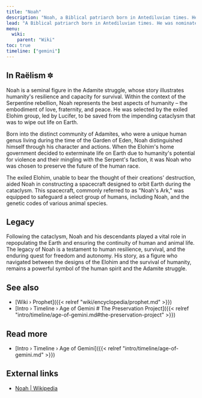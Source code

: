 ```yaml
---
title: "Noah"
description: "Noah, a Biblical patriarch born in Antediluvian times. He was nominated to participate in a gigantic preservation project intended to safeguard life created on Earth from the pending cataclysm."
lead: "A Biblical patriarch born in Antediluvian times. He was nominated to participate in a gigantic preservation project intended to safeguard life created on Earth from the pending cataclysm."
menu:
  wiki:
    parent: "Wiki"
toc: true
timeline: ["gemini"]
---
```


## In Raëlism 🔯

Noah is a seminal figure in the Adamite struggle, whose story illustrates humanity's resilience and capacity for survival. Within the context of the Serpentine rebellion, Noah represents the best aspects of humanity – the embodiment of love, fraternity, and peace. He was selected by the exiled Elohim group, led by Lucifer, to be saved from the impending cataclysm that was to wipe out life on Earth.

Born into the distinct community of Adamites, who were a unique human genus living during the time of the Garden of Eden, Noah distinguished himself through his character and actions. When the Elohim's home government decided to exterminate life on Earth due to humanity's potential for violence and their mingling with the Serpent's faction, it was Noah who was chosen to preserve the future of the human race.

The exiled Elohim, unable to bear the thought of their creations' destruction, aided Noah in constructing a spacecraft designed to orbit Earth during the cataclysm. This spacecraft, commonly referred to as "Noah's Ark," was equipped to safeguard a select group of humans, including Noah, and the genetic codes of various animal species.

## Legacy

Following the cataclysm, Noah and his descendants played a vital role in repopulating the Earth and ensuring the continuity of human and animal life. The legacy of Noah is a testament to human resilience, survival, and the enduring quest for freedom and autonomy. His story, as a figure who navigated between the designs of the Elohim and the survival of humanity, remains a powerful symbol of the human spirit and the Adamite struggle.

## See also

- [Wiki › Prophet]({{< relref "wiki/encyclopedia/prophet.md" >}})
- [Intro › Timeline › Age of Gemini \# The Preservation Project]({{< relref "intro/timeline/age-of-gemini.md#the-preservation-project" >}})

## Read more

- [Intro › Timeline › Age of Gemini]({{< relref "intro/timeline/age-of-gemini.md" >}})

## External links

- [Noah | Wikipedia](https://en.wikipedia.org/wiki/Noah)
